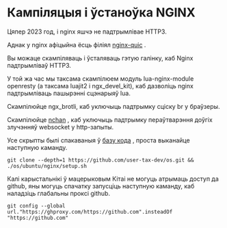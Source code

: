 # Кампіляцыя і ўстаноўка NGINX

Цяпер 2023 год, і nginx яшчэ не падтрымлівае HTTP3.

Аднак у nginx афіцыйна ёсць філіял [nginx-quic](https://quic.nginx.org) .

Вы можаце скампіляваць і ўсталяваць гэтую галінку, каб Nginx падтрымліваў HTTP3.

У той жа час мы таксама скампілюем модуль lua-nginx-module openresty (а таксама luajit2 і ngx_devel_kit), каб дазволіць nginx падтрымліваць пашырэнні сцэнарыяў lua.

Скампілюйце ngx_brotli, каб уключыць падтрымку сціску br у браўзеры.

Скампілюйце [nchan](https://github.com/slact/nchan) , каб уключыць падтрымку пераўтварэння доўгіх злучэнняў websocket у http-запыты.

Усе скрыпты былі спакаваныя ў [базу кода](https://github.com/user-tax-dev/os) , проста выканайце наступную каманду.

```
git clone --depth=1 https://github.com/user-tax-dev/os.git && ./os/ubuntu/nginx/setup.sh
```

Калі карыстальнікі ў мацерыковым Кітаі не могуць атрымаць доступ да github, яны могуць спачатку запусціць наступную каманду, каб наладзіць глабальны проксі github.

```
git config --global url."https://ghproxy.com/https://github.com".insteadOf "https://github.com"
```